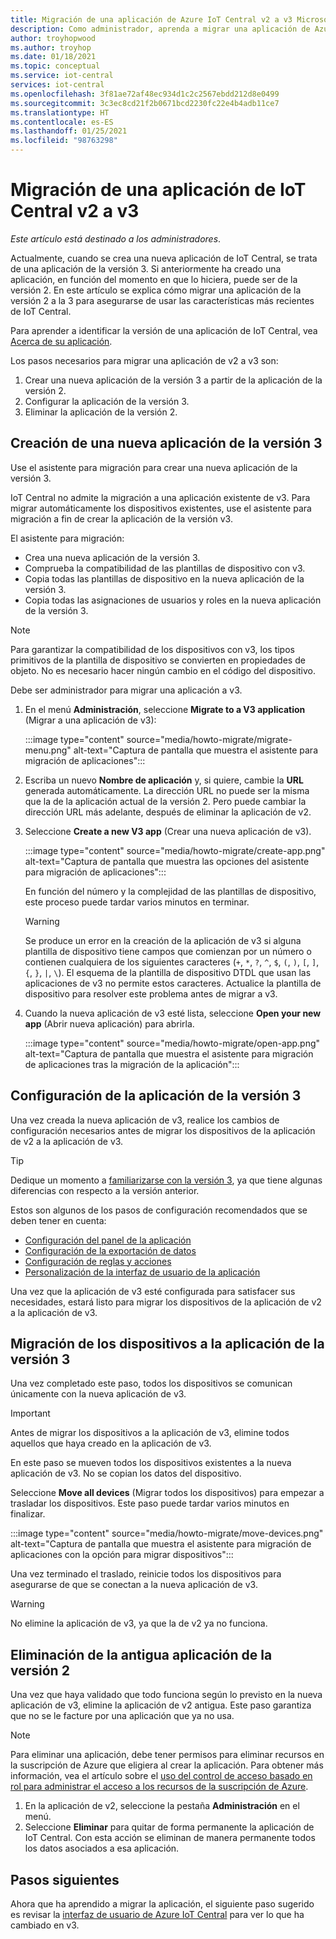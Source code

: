 ```yaml
---
title: Migración de una aplicación de Azure IoT Central v2 a v3 Microsoft Docs
description: Como administrador, aprenda a migrar una aplicación de Azure IoT Central v2 a v3
author: troyhopwood
ms.author: troyhop
ms.date: 01/18/2021
ms.topic: conceptual
ms.service: iot-central
services: iot-central
ms.openlocfilehash: 3f81ae72af48ec934d1c2c2567ebdd212d8e0499
ms.sourcegitcommit: 3c3ec8cd21f2b0671bcd2230fc22e4b4adb11ce7
ms.translationtype: HT
ms.contentlocale: es-ES
ms.lasthandoff: 01/25/2021
ms.locfileid: "98763298"
---
```

# <a name="migrate-your-v2-iot-central-application-to-v3"></a>Migración de una aplicación de IoT Central v2 a v3

*Este artículo está destinado a los administradores*.

Actualmente, cuando se crea una nueva aplicación de IoT Central, se trata de una aplicación de la versión 3. Si anteriormente ha creado una aplicación, en función del momento en que lo hiciera, puede ser de la versión 2. En este artículo se explica cómo migrar una aplicación de la versión 2 a la 3 para asegurarse de usar las características más recientes de IoT Central.

Para aprender a identificar la versión de una aplicación de IoT Central, vea [Acerca de su aplicación](howto-get-app-info.md).

Los pasos necesarios para migrar una aplicación de v2 a v3 son:

1. Crear una nueva aplicación de la versión 3 a partir de la aplicación de la versión 2.
1. Configurar la aplicación de la versión 3.
1. Eliminar la aplicación de la versión 2.

## <a name="create-a-new-v3-application"></a>Creación de una nueva aplicación de la versión 3

Use el asistente para migración para crear una nueva aplicación de la versión 3.

IoT Central no admite la migración a una aplicación existente de v3. Para migrar automáticamente los dispositivos existentes, use el asistente para migración a fin de crear la aplicación de la versión v3.

El asistente para migración:

- Crea una nueva aplicación de la versión 3.
- Comprueba la compatibilidad de las plantillas de dispositivo con v3.
- Copia todas las plantillas de dispositivo en la nueva aplicación de la versión 3.
- Copia todas las asignaciones de usuarios y roles en la nueva aplicación de la versión 3.

> [!NOTE]
> Para garantizar la compatibilidad de los dispositivos con v3, los tipos primitivos de la plantilla de dispositivo se convierten en propiedades de objeto. No es necesario hacer ningún cambio en el código del dispositivo.

Debe ser administrador para migrar una aplicación a v3.

1. En el menú **Administración**, seleccione **Migrate to a V3 application** (Migrar a una aplicación de v3):

    :::image type="content" source="media/howto-migrate/migrate-menu.png" alt-text="Captura de pantalla que muestra el asistente para migración de aplicaciones":::

1. Escriba un nuevo **Nombre de aplicación** y, si quiere, cambie la **URL** generada automáticamente. La dirección URL no puede ser la misma que la de la aplicación actual de la versión 2. Pero puede cambiar la dirección URL más adelante, después de eliminar la aplicación de v2.

1. Seleccione **Create a new V3 app** (Crear una nueva aplicación de v3).

    :::image type="content" source="media/howto-migrate/create-app.png" alt-text="Captura de pantalla que muestra las opciones del asistente para migración de aplicaciones":::

    En función del número y la complejidad de las plantillas de dispositivo, este proceso puede tardar varios minutos en terminar.

    > [!Warning]
    > Se produce un error en la creación de la aplicación de v3 si alguna plantilla de dispositivo tiene campos que comienzan por un número o contienen cualquiera de los siguientes caracteres (`+`, `*`, `?`, `^`, `$`, `(`, `)`, `[`, `]`, `{`, `}`, `|`, `\`). El esquema de la plantilla de dispositivo DTDL que usan las aplicaciones de v3 no permite estos caracteres. Actualice la plantilla de dispositivo para resolver este problema antes de migrar a v3.

1. Cuando la nueva aplicación de v3 esté lista, seleccione **Open your new app** (Abrir nueva aplicación) para abrirla.

    :::image type="content" source="media/howto-migrate/open-app.png" alt-text="Captura de pantalla que muestra el asistente para migración de aplicaciones tras la migración de la aplicación":::

## <a name="configure-the-v3-application"></a>Configuración de la aplicación de la versión 3

Una vez creada la nueva aplicación de v3, realice los cambios de configuración necesarios antes de migrar los dispositivos de la aplicación de v2 a la aplicación de v3.

> [!TIP]
> Dedique un momento a [familiarizarse con la versión 3](overview-iot-central-tour.md#navigate-your-application), ya que tiene algunas diferencias con respecto a la versión anterior.

Estos son algunos de los pasos de configuración recomendados que se deben tener en cuenta:

- [Configuración del panel de la aplicación](howto-add-tiles-to-your-dashboard.md)
- [Configuración de la exportación de datos](howto-export-data.md)
- [Configuración de reglas y acciones](quick-configure-rules.md)
- [Personalización de la interfaz de usuario de la aplicación](howto-customize-ui.md)

Una vez que la aplicación de v3 esté configurada para satisfacer sus necesidades, estará listo para migrar los dispositivos de la aplicación de v2 a la aplicación de v3.

## <a name="move-your-devices-to-the-v3-application"></a>Migración de los dispositivos a la aplicación de la versión 3

Una vez completado este paso, todos los dispositivos se comunican únicamente con la nueva aplicación de v3.

> [!IMPORTANT]
> Antes de migrar los dispositivos a la aplicación de v3, elimine todos aquellos que haya creado en la aplicación de v3.

En este paso se mueven todos los dispositivos existentes a la nueva aplicación de v3. No se copian los datos del dispositivo.

Seleccione **Move all devices** (Migrar todos los dispositivos) para empezar a trasladar los dispositivos. Este paso puede tardar varios minutos en finalizar.

:::image type="content" source="media/howto-migrate/move-devices.png" alt-text="Captura de pantalla que muestra el asistente para migración de aplicaciones con la opción para migrar dispositivos":::

Una vez terminado el traslado, reinicie todos los dispositivos para asegurarse de que se conectan a la nueva aplicación de v3.

> [!WARNING]
> No elimine la aplicación de v3, ya que la de v2 ya no funciona.

## <a name="delete-your-old-v2-application"></a>Eliminación de la antigua aplicación de la versión 2

Una vez que haya validado que todo funciona según lo previsto en la nueva aplicación de v3, elimine la aplicación de v2 antigua. Este paso garantiza que no se le facture por una aplicación que ya no usa.

> [!Note]
> Para eliminar una aplicación, debe tener permisos para eliminar recursos en la suscripción de Azure que eligiera al crear la aplicación. Para obtener más información, vea el artículo sobre el [uso del control de acceso basado en rol para administrar el acceso a los recursos de la suscripción de Azure](../../active-directory/role-based-access-control-configure.md).

1. En la aplicación de v2, seleccione la pestaña **Administración** en el menú.
2. Seleccione **Eliminar** para quitar de forma permanente la aplicación de IoT Central. Con esta acción se eliminan de manera permanente todos los datos asociados a esa aplicación.

## <a name="next-steps"></a>Pasos siguientes

Ahora que ha aprendido a migrar la aplicación, el siguiente paso sugerido es revisar la [interfaz de usuario de Azure IoT Central](overview-iot-central-tour.md) para ver lo que ha cambiado en v3.
